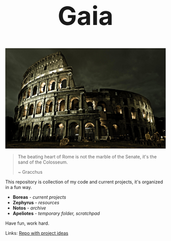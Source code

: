 <h1 align="center" style="font-size: 80px;">
  Gaia
</h1>


![Colosseum](Zephyrus/Images/Colosseum.jpg)

> The beating heart of Rome is not the marble
> of the Senate, it's the sand of the Colosseum.
>
> ~ Gracchus

This repository is collection of my code and current projects, it's organized in a fun way.
- **Boreas** - *current projects*
- **Zephyrus** - *resources*
- **Notos** - *archive*
- **Apeliotes** - *temporary folder, scratchpad*

Have fun, work hard.


Links:
[Repo with project ideas](https://github.com/karan/projects)
